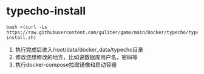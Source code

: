 # typecho-install
```
bash <(curl -Ls https://raw.githubusercontent.com/guliter/game/main/Docker/typecho/typecho-install.sh)
```
1. 执行完成后进入/root/data/docker_data/typecho目录
2. 修改您想修改的地方，比如说数据库用户名，密码等
3. 执行docker-compose拉取镜像和启动容器
